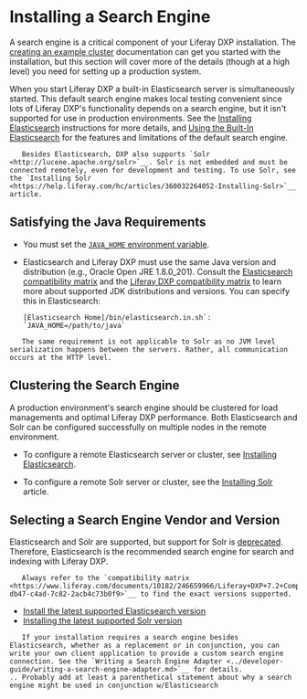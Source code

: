 # Installing a Search Engine

A search engine is a critical component of your Liferay DXP installation. The [creating an example cluster](./../../installation-and-upgrades/setting-up-liferay-dxp/clustering-for-high-availability/example-creating-a-simple-dxp-cluster.md#prepare-a-search-engine) documentation can get you started with the installation, but this section will cover more of the details (though at a high level) you need for setting up a production system.

<!-- MAKE A DIAGRAM SIMILAR TO THe CCR ONE BUT WITH JUST ONE CONNECTION -->

When you start Liferay DXP a built-in Elasticsearch server is simultaneously started. This default search engine makes local testing convenient since lots of Liferay DXP's functionality depends on a search engine, but it isn't supported for use in production environments. See the [Installing Elasticsearch](./elasticsearch/installing-elasticsearch.md) instructions for more details, and [Using the Built-In Elasticsearch](./elasticsearch/using-the-built-in-elasticsearch.md) for the features and limitations of the default search engine.
<!-- Is this the place to introduce sidecar which will replace embedded in GA4? -->

```note::
   Besides Elasticsearch, DXP also supports `Solr <http://lucene.apache.org/solr>`__. Solr is not embedded and must be connected remotely, even for development and testing. To use Solr, see the `Installing Solr <https://help.liferay.com/hc/articles/360032264052-Installing-Solr>`__ article.
```
<!-- Is this the place to mention our deprecation of solr support? And that one can develop their own search engine adapter? And what we support in terms of custom search engine adapters? -->

## Satisfying the Java Requirements

- You must set the [`JAVA_HOME` environment variable](https://docs.oracle.com/cd/E19182-01/820-7851/inst_cli_jdk_javahome_t/).

- Elasticsearch and Liferay DXP must use the same Java version and distribution (e.g., Oracle Open JRE 1.8.0_201). Consult the [Elasticsearch compatibility matrix](https://www.elastic.co/support/matrix#matrix_jvm) and the [Liferay DXP compatibility matrix](https://help.liferay.com/hc/sections/360002103292-Compatibility-Matrix) to learn more about supported JDK distributions and versions. You can specify this in Elasticsearch:

   ```properties
   [Elasticsearch Home]/bin/elasticsearch.in.sh`: `JAVA_HOME=/path/to/java`
   ```

```note::
   The same requirement is not applicable to Solr as no JVM level serialization happens between the servers. Rather, all communication occurs at the HTTP level.
```
## Clustering the Search Engine

A production environment's search engine should be clustered for load managements and optimal Liferay DXP performance. Both Elasticsearch and Solr can be configured successfully on multiple nodes in the remote environment.

* To configure a remote Elasticsearch server or cluster, see [Installing Elasticsearch](./installing-elasticsearch.md).

* To configure a remote Solr server or cluster, see the [Installing Solr](./solr/installing-solr.md) article.

## Selecting a Search Engine Vendor and Version

Elasticsearch and Solr are supported, but support for Solr is [deprecated]()<!-- link to somewhere -->. Therefore, Elasticsearch is the recommended search engine for search and indexing with Liferay DXP.

```important::
   Always refer to the `compatibility matrix <https://www.liferay.com/documents/10182/246659966/Liferay+DXP+7.2+Compatibility+Matrix.pdf/ed234765-db47-c4ad-7c82-2acb4c73b0f9>`__ to find the exact versions supported.
```

- [Install the latest supported Elasticsearch version](./elasticsearch/installing-elasticsearch.md)
- [Installing the latest supported Solr version](./solr/installing-solr.md)

```note::
   If your installation requires a search engine besides Elasticsearch, whether as a replacement or in conjunction, you can write your own client application to provide a custom search engine connection. See the `Writing a Search Engine Adapter <../developer-guide/writing-a-search-engine-adapter.md>`__ for details.
.. Probably add at least a parenthetical statement about why a search engine might be used in conjunction w/Elasticsearch
```

<!-- Goes in the Solr section intro article and will need updates
## Using Solr

There are some drawbacks to using Solr as the search engine. These limitations affect how Solr processes search requests in various Liferay products.

### End User Feature Limitations of Liferay's Solr Integration

* [Liferay Commerce](https://help.liferay.com/hc/en-us/articles/360017869952)
* [Workflow Metrics](https://help.liferay.com/hc/en-us/articles/360029042071-Workflow-Metrics-The-Service-Level-Agreement-SLA-)
* [Custom Filter search widget](https://help.liferay.com/hc/en-us/articles/360028721272-Filtering-Search-Results-with-the-Custom-Filter-Widget)
* [The Low Level Search Options widget](https://help.liferay.com/hc/en-us/articles/360032607571-Low-Level-Search-Options-Searching-Additional-or-Alternate-Indexes)
* [Search Tuning: Customizing Search Results](https://help.liferay.com/hc/en-us/articles/360034473872-Search-Tuning-Customizing-Search-Results)
* [Search Tuning: Synonyms](https://help.liferay.com/hc/articles/360034473852-Search-Tuning-Synonym-Sets)

### Developer Feature Limitations of Liferay's Solr Integration

Implementation for the following APIs may be added in the future, but they are not currently supported by Liferay's Solr connector.

* From Portal Core (Module: `portal-kernel`, Artifact:
    `com.liferay.portal.kernel`):
  * `com.liferay.portal.kernel.search.generic.NestedQuery`
  * `com.liferay.portal.kernel.search.filter`:
    * `ComplexQueryPart`
    * `GeoBoundingBoxFilter`
    * `GeoDistanceFilter`
    * `GeoDistanceRangeFilter`
    * `GeoPolygonFilter`
* From the Portal Search API (Module: `portal-search-api`, Artifact:
    `com.liferay.portal.search.api`):
  * `com.liferay.portal.search.filter`:
    * `ComplexQueryPart`
    * `TermsSetFilter`
  * `com.liferay.portal.search.geolocation.*`
  * `com.liferay.portal.search.highlight.*`
  * `com.liferay.portal.search.query.function.*`
  * `com.liferay.portal.search.query.*`:
  * `com.liferay.portal.search.script.*`
  * `com.liferay.portal.search.significance.*`
  * `com.liferay.portal.search.sort.*`: only `Sort`,`FieldSort`, and `ScoreSort` are supported
* Portal Search Engine Adapter API (Module: `portal-search-engine-adapter-api`,
    Artifact: `com.liferay.portal.search.engine.adapter.api`)
  * `com.liferay.portal.search.engine.adapter.cluster.*`
  * `com.liferay.portal.search.engine.adapter.document.UpdateByQueryDocumentRequest`
  * `com.liferay.portal.search.engine.adapter.index.*`: only `RefreshIndexRequest` is supported
  * `com.liferay.portal.search.engine.adapter.search.*`:
    * `MultisearchSearchRequest`
    * `SuggestSearchRequest`
  * `com.liferay.portal.search.engine.adapter.snapshot.*`

Liferay Commerce requires the `TermsSetFilter` implementation which is only available in the Elasticsearch connector.
-->
